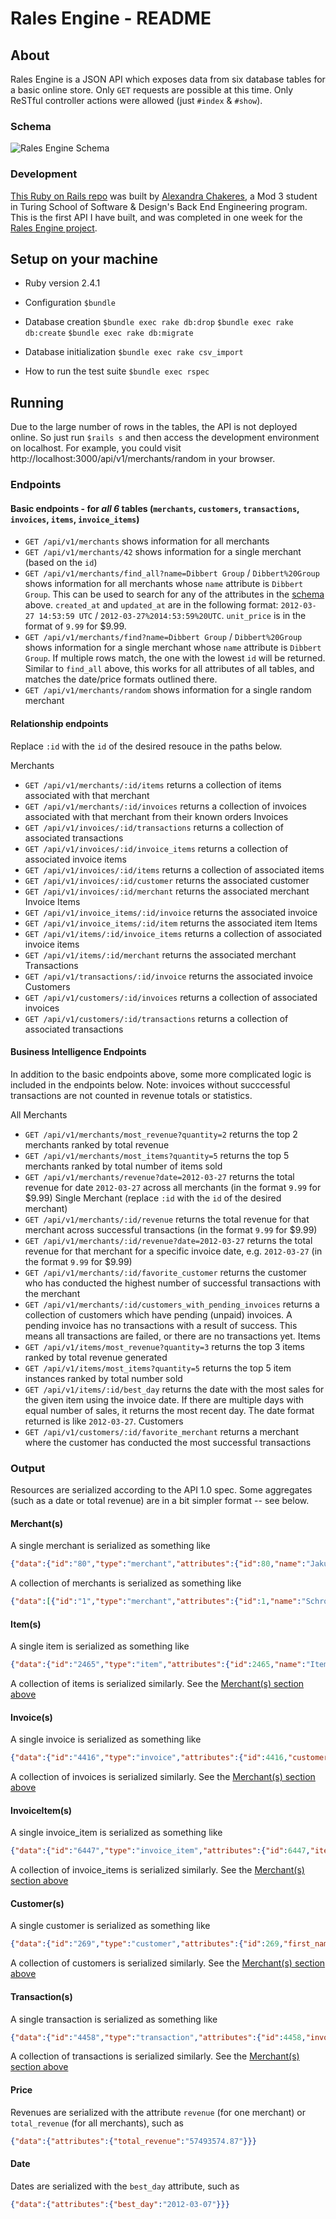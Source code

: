 # Rales Engine - README

## About

Rales Engine is a JSON API which exposes data from six database tables for a basic online store. Only `GET` requests are possible at this time. Only ReSTful controller actions were allowed (just `#index` & `#show`). 

### <a name="schema"></a>Schema

![Rales Engine Schema](/public/rales_engine_schema.png)

### Development

[This Ruby on Rails repo](https://github.com/chakeresa/rales_engine) was built by [Alexandra Chakeres](https://github.com/chakeresa), a Mod 3 student in Turing School of Software & Design's Back End Engineering program. This is the first API I have built, and was completed in one week for the [Rales Engine project](https://backend.turing.io/module3/projects/rails_engine#evaluation).

## Setup on your machine

* Ruby version 2.4.1

* Configuration
`$bundle`

* Database creation
`$bundle exec rake db:drop`
`$bundle exec rake db:create`
`$bundle exec rake db:migrate`

* Database initialization
`$bundle exec rake csv_import`

* How to run the test suite
`$bundle exec rspec`

## Running

Due to the large number of rows in the tables, the API is not deployed online. So just run `$rails s` and then access the development environment on localhost. For example, you could visit http://localhost:3000/api/v1/merchants/random in your browser.

### Endpoints

#### Basic endpoints - for *all 6* tables (`merchants`, `customers`, `transactions`, `invoices`, `items`, `invoice_items`)

 - `GET /api/v1/merchants` shows information for all merchants
 - `GET /api/v1/merchants/42` shows information for a single merchant (based on the `id`)
 - `GET /api/v1/merchants/find_all?name=Dibbert Group` / `Dibbert%20Group` shows information for all merchants whose `name` attribute is `Dibbert Group`. This can be used to search for any of the attributes in the [schema](#schema) above. `created_at` and `updated_at` are in the following format: `2012-03-27 14:53:59 UTC` / `2012-03-27%2014:53:59%20UTC`. `unit_price` is in the format of `9.99` for $9.99.
 - `GET /api/v1/merchants/find?name=Dibbert Group` / `Dibbert%20Group` shows information for a single merchant whose `name` attribute is `Dibbert Group`. If multiple rows match, the one with the lowest `id` will be returned. Similar to `find_all` above, this works for all attributes of all tables, and matches the date/price formats outlined there.
 - `GET /api/v1/merchants/random` shows information for a single random merchant

 #### Relationship endpoints

 Replace `:id` with the `id` of the desired resouce in the paths below.
 
Merchants
 - `GET /api/v1/merchants/:id/items` returns a collection of items associated with that merchant
 - `GET /api/v1/merchants/:id/invoices` returns a collection of invoices associated with that merchant from their known orders
Invoices
 - `GET /api/v1/invoices/:id/transactions` returns a collection of associated transactions
 - `GET /api/v1/invoices/:id/invoice_items` returns a collection of associated invoice items
 - `GET /api/v1/invoices/:id/items` returns a collection of associated items
 - `GET /api/v1/invoices/:id/customer` returns the associated customer
 - `GET /api/v1/invoices/:id/merchant` returns the associated merchant
Invoice Items
 - `GET /api/v1/invoice_items/:id/invoice` returns the associated invoice
 - `GET /api/v1/invoice_items/:id/item` returns the associated item
Items
 - `GET /api/v1/items/:id/invoice_items` returns a collection of associated invoice items
 - `GET /api/v1/items/:id/merchant` returns the associated merchant
Transactions
 - `GET /api/v1/transactions/:id/invoice` returns the associated invoice
Customers
 - `GET /api/v1/customers/:id/invoices` returns a collection of associated invoices
 - `GET /api/v1/customers/:id/transactions` returns a collection of associated transactions

 #### Business Intelligence Endpoints

 In addition to the basic endpoints above, some more complicated logic is included in the endpoints below. Note: invoices without succcessful transactions are not counted in revenue totals or statistics.

All Merchants
  - `GET /api/v1/merchants/most_revenue?quantity=2` returns the top 2 merchants ranked by total revenue
  - `GET /api/v1/merchants/most_items?quantity=5` returns the top 5 merchants ranked by total number of items sold
  - `GET /api/v1/merchants/revenue?date=2012-03-27` returns the total revenue for date `2012-03-27` across all merchants (in the format `9.99` for $9.99)
Single Merchant (replace `:id` with the `id` of the desired merchant)
  - `GET /api/v1/merchants/:id/revenue` returns the total revenue for that merchant across successful transactions (in the format `9.99` for $9.99)
  - `GET /api/v1/merchants/:id/revenue?date=2012-03-27` returns the total revenue for that merchant for a specific invoice date, e.g. `2012-03-27` (in the format `9.99` for $9.99)
  - `GET /api/v1/merchants/:id/favorite_customer` returns the customer who has conducted the highest number of successful transactions with the merchant
  - `GET /api/v1/merchants/:id/customers_with_pending_invoices` returns a collection of customers which have pending (unpaid) invoices. A pending invoice has no transactions with a result of success. This means all transactions are failed, or there are no transactions yet.
Items
  - `GET /api/v1/items/most_revenue?quantity=3` returns the top 3 items ranked by total revenue generated
  - `GET /api/v1/items/most_items?quantity=5` returns the top 5 item instances ranked by total number sold
  - `GET /api/v1/items/:id/best_day` returns the date with the most sales for the given item using the invoice date. If there are multiple days with equal number of sales, it returns the most recent day. The date format returned is like `2012-03-27`.
Customers
  - `GET /api/v1/customers/:id/favorite_merchant` returns a merchant where the customer has conducted the most successful transactions

### Output

Resources are serialized according to the API 1.0 spec. Some aggregates (such as a date or total revenue) are in a bit simpler format -- see below.

#### <a name="merchant_serialization"></a>Merchant(s)

A single merchant is serialized as something like
```json
{"data":{"id":"80","type":"merchant","attributes":{"id":80,"name":"Jakubowski, Predovic and Hudson"}}}
```

A collection of merchants is serialized as something like
```json
{"data":[{"id":"1","type":"merchant","attributes":{"id":1,"name":"Schroeder-Jerde"}},{"id":"2","type":"merchant","attributes":{"id":2,"name":"Klein, Rempel and Jones"}}]}
```

#### Item(s)

A single item is serialized as something like
```json
{"data":{"id":"2465","type":"item","attributes":{"id":2465,"name":"Item A Laudantium","description":"Minima non quia dolore. Veritatis non sed omnis accusantium aspernatur. Natus ex eligendi earum. Ex earum quibusdam.","merchant_id":100,"unit_price":"774.73"}}}
```

A collection of items is serialized similarly. See the [Merchant(s) section above](#merchant_serialization)

#### Invoice(s)

A single invoice is serialized as something like
```json
{"data":{"id":"4416","type":"invoice","attributes":{"id":4416,"customer_id":899,"merchant_id":22,"status":"shipped"}}}
```

A collection of invoices is serialized similarly. See the [Merchant(s) section above](#merchant_serialization)

#### InvoiceItem(s)

A single invoice_item is serialized as something like
```json
{"data":{"id":"6447","type":"invoice_item","attributes":{"id":6447,"item_id":2302,"invoice_id":1452,"quantity":9,"unit_price":"35.90"}}}
```

A collection of invoice_items is serialized similarly. See the [Merchant(s) section above](#merchant_serialization)

#### Customer(s)

A single customer is serialized as something like
```json
{"data":{"id":"269","type":"customer","attributes":{"id":269,"first_name":"Marco","last_name":"Hettinger"}}}
```

A collection of customers is serialized similarly. See the [Merchant(s) section above](#merchant_serialization)

#### Transaction(s)

A single transaction is serialized as something like
```json
{"data":{"id":"4458","type":"transaction","attributes":{"id":4458,"invoice_id":3859,"credit_card_number":"4718678256099157","result":"failed"}}}
```

A collection of transactions is serialized similarly. See the [Merchant(s) section above](#merchant_serialization)

#### Price

Revenues are serialized with the attribute `revenue` (for one merchant) or `total_revenue` (for all merchants), such as
```json
{"data":{"attributes":{"total_revenue":"57493574.87"}}}
```

#### Date

Dates are serialized with the `best_day` attribute, such as
```json
{"data":{"attributes":{"best_day":"2012-03-07"}}}
```
